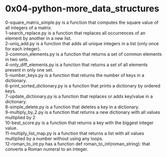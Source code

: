 <h1>0x04-python-more_data_structures</h1>

0-square_matrix_simple.py is a function that computes the square value of all integers of a matrix.<br />
1-search_replace.py is a function that replaces all occurrences of an element by another in a new list.<br />
2-uniq_add.py is a function that adds all unique integers in a list (only once for each integer).<br />
3-common_elements.py is a function that returns a set of common elements in two sets.<br />
4-only_diff_elements.py is a function that returns a set of all elements present in only one set.<br />
5-number_keys.py is a function that returns the number of keys in a dictionary.<br />
6-print_sorted_dictionary.py is a function that prints a dictionary by ordered keys.<br />
7-update_dictionary.py is a function that replaces or adds key/value in a dictionary.<br />
8-simple_delete.py is a function that deletes a key in a dictionary.<br />
9-multiply_by_2.py is a function that returns a new dictionary with all values multiplied by 2<br />
10-best_score.py is a function that returns a key with the biggest integer value.<br />
11-multiply_list_map.py is a function that returns a list with all values multiplied by a number without using any loops.<br />
12-roman_to_int.py has a function def roman_to_int(roman_string): that converts a Roman numeral to an integer.<br />